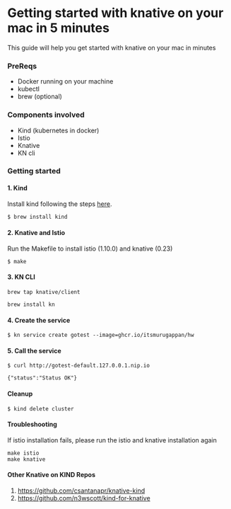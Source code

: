 # Getting started with knative on your mac in 5 minutes

This guide will help you get started with knative on your mac in minutes

### PreReqs

* Docker running on your machine
* kubectl
* brew (optional)

### Components involved

* Kind (kubernetes in docker)
* Istio
* Knative
* KN cli

### Getting started

#### 1. Kind

Install kind following the steps [here](https://github.com/kubernetes-sigs/kind).

```bash
$ brew install kind
```

#### 2. Knative and Istio

Run the Makefile to install istio (1.10.0) and knative (0.23) 

```
$ make
```

#### 3. KN CLI

```
brew tap knative/client

brew install kn
```

#### 4. Create the service

```
$ kn service create gotest --image=ghcr.io/itsmurugappan/hw
```

#### 5. Call the service

```
$ curl http://gotest-default.127.0.0.1.nip.io 

{"status":"Status OK"}
```

#### Cleanup

```
$ kind delete cluster
```

#### Troubleshooting

If istio installation fails, please run the istio and knative installation again

```
make istio
make knative
```

#### Other Knative on KIND Repos

1. https://github.com/csantanapr/knative-kind
2. https://github.com/n3wscott/kind-for-knative

